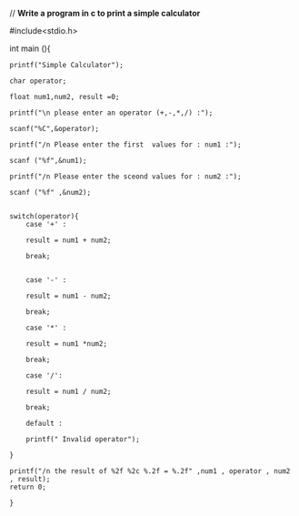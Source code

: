 
// **Write a program in c to print a simple calculator**

#include<stdio.h>

int main (){

    printf("Simple Calculator");
    
    char operator; 
    
    float num1,num2, result =0;
    
    printf("\n please enter an operator (+,-,*,/) :");
    
    scanf("%C",&operator);
    
    printf("/n Please enter the first  values for : num1 :");
    
    scanf ("%f",&num1);
    
    printf("/n Please enter the sceond values for : num2 :");
    
    scanf ("%f" ,&num2);
    
    
    switch(operator){
        case '+' :
        
        result = num1 + num2;
        
        break;

        
        case '-' :
        
        result = num1 - num2;
        
        break;
        
        case '*' :
        
        result = num1 *num2;
        
        break;
        
        case '/':
        
        result = num1 / num2;
        
        break;
        
        default :
        
        printf(" Invalid operator");
        
    }
    
    printf("/n the result of %2f %2c %.2f = %.2f" ,num1 , operator , num2 , result);
    return 0;
    
    }

    






